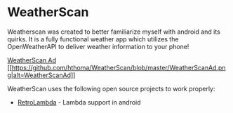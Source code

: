 # WeatherScan

Weatherscan was created to better familiarize myself with android and its quirks. It is a fully functional weather app which utilizes the OpenWeatherAPI to deliver weather information to your phone!

[WeatherScan Ad](https://raw.githubusercontent.com/hthoma/Weatherscan/WeatherScanAd.png)
[[https://github.com/hthoma/WeatherScan/blob/master/WeatherScanAd.png|alt=WeatherScanAd]]

WeatherScan uses the following open source projects to work properly:

* [RetroLambda](https://github.com/evant/gradle-retrolambda) - Lambda support in android




